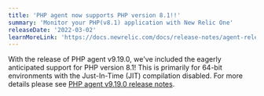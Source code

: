 ```yaml
---
title: 'PHP agent now supports PHP version 8.1!!'
summary: 'Monitor your PHP(v8.1) application with New Relic One'
releaseDate: '2022-03-02'
learnMoreLink: 'https://docs.newrelic.com/docs/release-notes/agent-release-notes/php-release-notes/'
---
```


With the release of PHP agent v9.19.0, we've included the eagerly anticipated support for PHP version 8.1! This is primarily for 64-bit environments with the Just-In-Time (JIT) compilation disabled. For more details please see [PHP agent v9.19.0 release notes](/docs/release-notes/agent-release-notes/php-release-notes/php-agent-9190309/).
